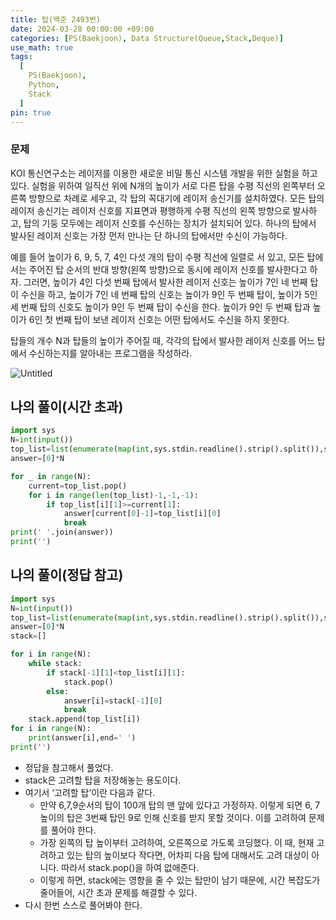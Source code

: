 ```yaml
---
title: 탑(백준 2493번)
date: 2024-03-28 00:00:00 +09:00
categories: [PS(Baekjoon), Data Structure(Queue,Stack,Deque)]
use_math: true
tags:
  [
    PS(Baekjoon),
    Python,
    Stack
  ]
pin: true
---
```


### 문제

KOI 통신연구소는 레이저를 이용한 새로운 비밀 통신 시스템 개발을 위한 실험을 하고 있다. 실험을 위하여 일직선 위에 N개의 높이가 서로 다른 탑을 수평 직선의 왼쪽부터 오른쪽 방향으로 차례로 세우고, 각 탑의 꼭대기에 레이저 송신기를 설치하였다. 모든 탑의 레이저 송신기는 레이저 신호를 지표면과 평행하게 수평 직선의 왼쪽 방향으로 발사하고, 탑의 기둥 모두에는 레이저 신호를 수신하는 장치가 설치되어 있다. 하나의 탑에서 발사된 레이저 신호는 가장 먼저 만나는 단 하나의 탑에서만 수신이 가능하다.

예를 들어 높이가 6, 9, 5, 7, 4인 다섯 개의 탑이 수평 직선에 일렬로 서 있고, 모든 탑에서는 주어진 탑 순서의 반대 방향(왼쪽 방향)으로 동시에 레이저 신호를 발사한다고 하자. 그러면, 높이가 4인 다섯 번째 탑에서 발사한 레이저 신호는 높이가 7인 네 번째 탑이 수신을 하고, 높이가 7인 네 번째 탑의 신호는 높이가 9인 두 번째 탑이, 높이가 5인 세 번째 탑의 신호도 높이가 9인 두 번째 탑이 수신을 한다. 높이가 9인 두 번째 탑과 높이가 6인 첫 번째 탑이 보낸 레이저 신호는 어떤 탑에서도 수신을 하지 못한다.

탑들의 개수 N과 탑들의 높이가 주어질 때, 각각의 탑에서 발사한 레이저 신호를 어느 탑에서 수신하는지를 알아내는 프로그램을 작성하라.

![Untitled](https://github.com/gihuni99/gihuni99.github.io/assets/90080065/40e9ea35-f7bd-4852-ad7d-0916431c2ec3)

## 나의 풀이(시간 초과)

```python
import sys
N=int(input())
top_list=list(enumerate(map(int,sys.stdin.readline().strip().split()),start=1))
answer=[0]*N

for _ in range(N):
    current=top_list.pop()
    for i in range(len(top_list)-1,-1,-1):
        if top_list[i][1]>=current[1]:
            answer[current[0]-1]=top_list[i][0]
            break
print(' '.join(answer))
print('')
```

## 나의 풀이(정답 참고)

```python
import sys
N=int(input())
top_list=list(enumerate(map(int,sys.stdin.readline().strip().split()),start=1))
answer=[0]*N
stack=[]

for i in range(N):
    while stack:
        if stack[-1][1]<top_list[i][1]:
            stack.pop()
        else:
            answer[i]=stack[-1][0]
            break
    stack.append(top_list[i])
for i in range(N):
    print(answer[i],end=' ')
print('')
```

- 정답을 참고해서 풀었다.
- stack은 고려할 탑을 저장해놓는 용도이다.
- 여기서 ‘고려할 탑’이란 다음과 같다.
    - 만약 6,7,9순서의 탑이 100개 탑의 맨 앞에 있다고 가정하자. 이렇게 되면 6, 7높이의 탑은 3번째 탑인 9로 인해 신호를 받지 못할 것이다. 이를 고려하여 문제를 풀어야 한다.
    - 가장 왼쪽의 탑 높이부터 고려하여, 오른쪽으로 가도록 코딩했다. 이 때, 현재 고려하고 있는 탑의 높이보다 작다면, 어차피 다음 탑에 대해서도 고려 대상이 아니다. 따라서 stack.pop()을 하여 없애준다.
    - 이렇게 하면, stack에는 영향을 줄 수 있는 탑만이 남기 때문에, 시간 복잡도가 줄어들어, 시간 초과 문제를 해결할 수 있다.
- 다시 한번 스스로 풀어봐야 한다.